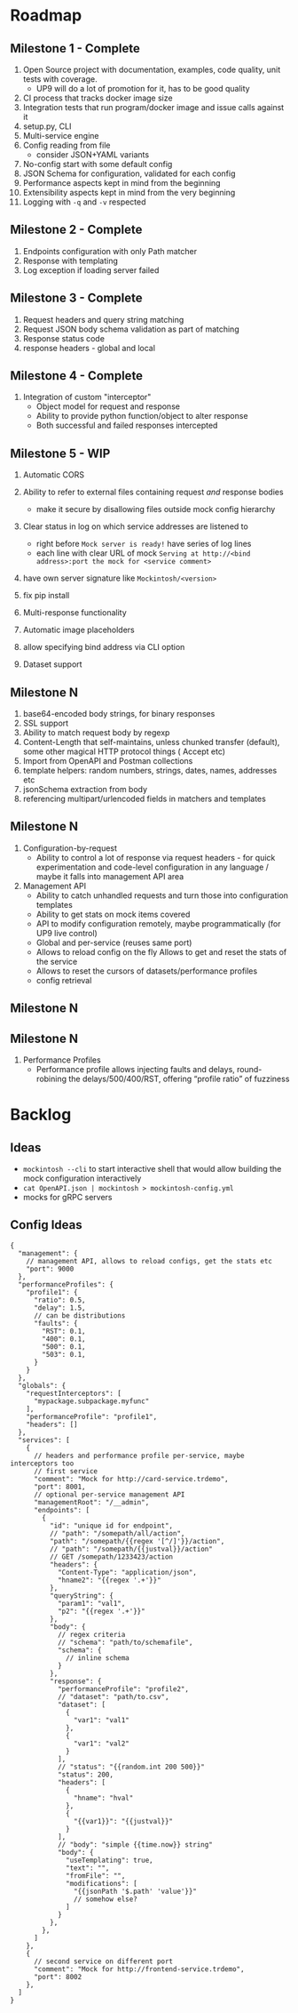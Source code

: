 # Roadmap

## Milestone 1 - Complete

1. Open Source project with documentation, examples, code quality, unit tests with coverage.
    - UP9 will do a lot of promotion for it, has to be good quality
1. CI process that tracks docker image size
2. Integration tests that run program/docker image and issue calls against it
3. setup.py, CLI
3. Multi-service engine
4. Config reading from file
    - consider JSON+YAML variants
5. No-config start with some default config
7. JSON Schema for configuration, validated for each config
6. Performance aspects kept in mind from the beginning
8. Extensibility aspects kept in mind from the very beginning
9. Logging with `-q` and `-v` respected

## Milestone 2 - Complete

1. Endpoints configuration with only Path matcher
2. Response with templating
4. Log exception if loading server failed

## Milestone 3 - Complete

1. Request headers and query string matching
2. Request JSON body schema validation as part of matching
3. Response status code
4. response headers - global and local

## Milestone 4 - Complete

1. Integration of custom "interceptor"
    - Object model for request and response
    - Ability to provide python function/object to alter response
    - Both successful and failed responses intercepted

## Milestone 5 - WIP

1. Automatic CORS
1. Ability to refer to external files containing request _and_ response bodies
   - make it secure by disallowing files outside mock config hierarchy
1. Clear status in log on which service addresses are listened to
   - right before `Mock server is ready!` have series of log lines
   - each line with clear URL of mock `Serving at http://<bind address>:port the mock for <service comment>`
1. have own server signature like `Mockintosh/<version>`
1. fix pip install
1. Multi-response functionality
1. Automatic image placeholders
1. allow specifying bind address via CLI option
   
1. Dataset support

## Milestone N

1. base64-encoded body strings, for binary responses
1. SSL support
1. Ability to match request body by regexp
1. Content-Length that self-maintains, unless chunked transfer (default), some other magical HTTP protocol things (
   Accept etc)
1. Import from OpenAPI and Postman collections
1. template helpers: random numbers, strings, dates, names, addresses etc
1. jsonSchema extraction from body
1. referencing multipart/urlencoded fields in matchers and templates


## Milestone N

1. Configuration-by-request
    - Ability to control a lot of response via request headers - for quick experimentation and code-level configuration
      in any language / maybe it falls into management API area
1. Management API
    - Ability to catch unhandled requests and turn those into configuration templates
    - Ability to get stats on mock items covered
    - API to modify configuration remotely, maybe programmatically (for UP9 live control)
    - Global and per-service (reuses same port)
    - Allows to reload config on the fly Allows to get and reset the stats of the service
    - Allows to reset the cursors of datasets/performance profiles
    - config retrieval

## Milestone N

## Milestone N

1. Performance Profiles
    - Performance profile allows injecting faults and delays, round-robining the delays/500/400/RST, offering “profile
      ratio” of fuzziness

# Backlog

## Ideas

- `mockintosh --cli` to start interactive shell that would allow building the mock configuration interactively
- `cat OpenAPI.json | mockintosh > mockintosh-config.yml`
- mocks for gRPC servers

## Config Ideas

```json5
{
  "management": {
    // management API, allows to reload configs, get the stats etc
    "port": 9000
  },
  "performanceProfiles": {
    "profile1": {
      "ratio": 0.5,
      "delay": 1.5,
      // can be distributions
      "faults": {
        "RST": 0.1,
        "400": 0.1,
        "500": 0.1,
        "503": 0.1,
      }
    }
  },
  "globals": {
    "requestInterceptors": [
      "mypackage.subpackage.myfunc"
    ],
    "performanceProfile": "profile1",
    "headers": []
  },
  "services": [
    {
      // headers and performance profile per-service, maybe interceptors too
      // first service
      "comment": "Mock for http://card-service.trdemo",
      "port": 8001,
      // optional per-service management API
      "managementRoot": "/__admin",
      "endpoints": [
        {
          "id": "unique id for endpoint",
          // "path": "/somepath/all/action",
          "path": "/somepath/{{regex '[^/]'}}/action",
          // "path": "/somepath/{{justval}}/action"
          // GET /somepath/1233423/action
          "headers": {
            "Content-Type": "application/json",
            "hname2": "{{regex '.+'}}"
          },
          "queryString": {
            "param1": "val1",
            "p2": "{{regex '.+'}}"
          },
          "body": {
            // regex criteria
            // "schema": "path/to/schemafile",
            "schema": {
              // inline schema
            }
          },
          "response": {
            "performanceProfile": "profile2",
            // "dataset": "path/to.csv",
            "dataset": [
              {
                "var1": "val1"
              },
              {
                "var1": "val2"
              }
            ],
            // "status": "{{random.int 200 500}}"
            "status": 200,
            "headers": [
              {
                "hname": "hval"
              },
              {
                "{{var1}}": "{{justval}}"
              }
            ],
            // "body": "simple {{time.now}} string"
            "body": {
              "useTemplating": true,
              "text": "",
              "fromFile": "",
              "modifications": [
                "{{jsonPath '$.path' 'value'}}"
                // somehow else?
              ]
            }
          },
        },
      ]
    },
    {
      // second service on different port
      "comment": "Mock for http://frontend-service.trdemo",
      "port": 8002
    },
  ]
}
```

